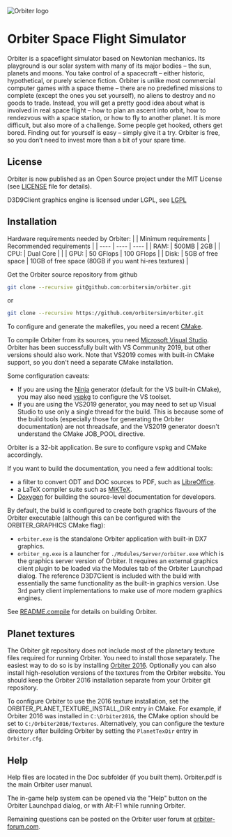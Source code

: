 ![Orbiter logo](./Src/Orbiter/Bitmaps/banner.png)

# Orbiter Space Flight Simulator

Orbiter is a spaceflight simulator based on Newtonian mechanics. Its playground
is our solar system with many of its major bodies – the sun, planets and moons.
You take control of a spacecraft – either historic, hypothetical, or purely
science fiction. Orbiter is unlike most commercial computer games with a space
theme – there are no predefined missions to complete (except the ones you set
yourself), no aliens to destroy and no goods to trade. Instead, you will get a
pretty good idea about what is involved in real space flight – how to plan an
ascent into orbit, how to rendezvous with a space station, or how to fly to
another planet. It is more difficult, but also more of a challenge. Some people
get hooked, others get bored. Finding out for yourself is easy – simply give it
a try. Orbiter is free, so you don’t need to invest more than a bit of your
spare time.

## License

Orbiter is now published as an Open Source project under the MIT License (see
[LICENSE](./LICENSE) file for details).

D3D9Client graphics engine is licensed under LGPL, see [LGPL](./OVP/D3D9Client/LGPL.txt)

## Installation
Hardware requirements needed by Orbiter:
|  | Minimum requirements | Recommended requirements |
| ---- | ---- | ---- |
| RAM: | 500MB | 2GB |
| CPU: | Dual Core |  |
| GPU: | 50 GFlops | 100 GFlops |
| Disk: | 5GB of free space | 10GB of free space (80GB if you want hi-res textures) |

Get the Orbiter source repository from github
```bash
git clone --recursive git@github.com:orbitersim/orbiter.git
```
or
```bash
git clone --recursive https://github.com/orbitersim/orbiter.git
```

To configure and generate the makefiles, you need a recent
[CMake](https://cmake.org/download/).

To compile Orbiter from its sources, you need
[Microsoft Visual Studio](https://visualstudio.microsoft.com/downloads/).
Orbiter has been successfully built with VS Community 2019, but other versions should
also work. Note that VS2019 comes with built-in CMake support, so you don't
need a separate CMake installation.

Some configuration caveats:
- If you are using the [Ninja](https://cmake.org/cmake/help/latest/generator/Ninja.html)
generator (default for the VS built-in CMake), you may also need
[vspkg](https://github.com/microsoft/vcpkg) to configure the VS toolset.
- If you are using the VS2019 generator, you may need to set up Visual Studio to use
only a single thread for the build. This is because some of the build tools (especially
those for generating the Orbiter documentation) are not threadsafe, and the VS2019
generator doesn't understand the CMake JOB_POOL directive.

Orbiter is a 32-bit application. Be sure to configure vspkg and CMake accordingly.

If you want to build the documentation, you need a few additional tools:
- a filter to convert ODT and DOC sources to PDF, such as
  [LibreOffice](https://www.libreoffice.org/download/download/).
- a LaTeX compiler suite such as [MiKTeX](https://miktex.org/download).
- [Doxygen](https://www.doxygen.nl/index.html) for building the source-level
  documentation for developers.

By default, the build is configured to create both graphics flavours of the
Orbiter executable (although this can be configured with the ORBITER_GRAPHICS CMake flag):
- ``orbiter.exe`` is the standalone Orbiter application with built-in DX7 graphics.
- ``orbiter_ng.exe`` is a launcher for ``./Modules/Server/orbiter.exe`` which is the
graphics server version of Orbiter. It requires an external graphics client
plugin to be loaded via the Modules tab of the Orbiter Launchpad dialog.
The reference D3D7Client is included with the build with essentially the same
functionality as the built-in graphics version. Use 3rd party client
implementations to make use of more modern graphics engines.

See [README.compile](./README.compile) for details on building Orbiter.

## Planet textures

The Orbiter git repository does not include most of the planetary texture files
required for running Orbiter.
You need to install those separately. The easiest way to do so is by installing
[Orbiter 2016](http://orbit.medphys.ucl.ac.uk/download.html). Optionally you can
also install high-resolution versions of the textures from the Orbiter website.
You should keep the Orbiter 2016 installation separate from your Orbiter git
repository.

To configure Orbiter to use the 2016 texture installation, set the
ORBITER_PLANET_TEXTURE_INSTALL_DIR entry in CMake. For example, if Orbiter 2016
was installed in `C:\Orbiter2016`, the CMake option should be set to
`C:/Orbiter2016/Textures`.
Alternatively, you can configure the texture directory after building Orbiter
by setting the `PlanetTexDir` entry in `Orbiter.cfg`.

## Help

Help files are located in the Doc subfolder (if you built them). Orbiter.pdf is the
main Orbiter user manual.

The in-game help system can be opened via the "Help" button on
the Orbiter Launchpad dialog, or with Alt-F1 while running
Orbiter.

Remaining questions can be posted on the Orbiter user forum at
[orbiter-forum.com](https://www.orbiter-forum.com).
